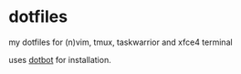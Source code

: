 # dotfiles
my dotfiles for (n)vim, tmux, taskwarrior and xfce4 terminal

uses [dotbot](https://github.com/anishathalye/dotbot) for installation.
